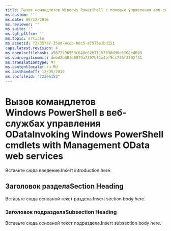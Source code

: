 ```yaml
---
title: Вызов командлетов Windows PowerShell с помощью управления веб-службами OData | Документация Майкрософт
ms.custom: ''
ms.date: 09/12/2016
ms.reviewer: ''
ms.suite: ''
ms.tgt_pltfrm: ''
ms.topic: article
ms.assetid: f2a35f87-3580-4ceb-b0c5-e7575e1bd151
caps.latest.revision: 4
ms.openlocfilehash: a5677296558c648e62b71153330d90e6f02ed098
ms.sourcegitcommit: debd2b38fb8070a7357bf1a4bf9cc736f3702f31
ms.translationtype: MT
ms.contentlocale: ru-RU
ms.lasthandoff: 12/05/2019
ms.locfileid: "72366153"
---
```

# <a name="invoking-windows-powershell-cmdlets-with-management-odata-web-services"></a><span data-ttu-id="61028-102">Вызов командлетов Windows PowerShell в веб-службах управления OData</span><span class="sxs-lookup"><span data-stu-id="61028-102">Invoking Windows PowerShell cmdlets with Management OData web services</span></span>

<span data-ttu-id="61028-103">Вставьте сюда введение.</span><span class="sxs-lookup"><span data-stu-id="61028-103">Insert introduction here.</span></span>

## <a name="section-heading"></a><span data-ttu-id="61028-104">Заголовок раздела</span><span class="sxs-lookup"><span data-stu-id="61028-104">Section Heading</span></span>

<span data-ttu-id="61028-105">Вставьте сюда основной текст раздела.</span><span class="sxs-lookup"><span data-stu-id="61028-105">Insert section body here.</span></span>

### <a name="subsection-heading"></a><span data-ttu-id="61028-106">Заголовок подраздела</span><span class="sxs-lookup"><span data-stu-id="61028-106">Subsection Heading</span></span>

<span data-ttu-id="61028-107">Вставьте сюда основной текст подраздела.</span><span class="sxs-lookup"><span data-stu-id="61028-107">Insert subsection body here.</span></span>